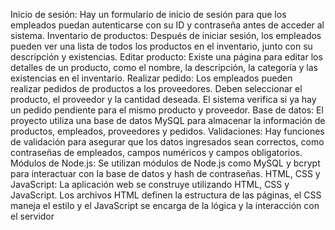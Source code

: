 Inicio de sesión: Hay un formulario de inicio de sesión para que los empleados puedan autenticarse con su ID y contraseña antes de acceder al sistema.
Inventario de productos: Después de iniciar sesión, los empleados pueden ver una lista de todos los productos en el inventario, junto con su descripción y existencias.
Editar producto: Existe una página para editar los detalles de un producto, como el nombre, la descripción, la categoría y las existencias en el inventario.
Realizar pedido: Los empleados pueden realizar pedidos de productos a los proveedores. Deben seleccionar el producto, el proveedor y la cantidad deseada. El sistema verifica si ya hay un pedido pendiente para el mismo producto y proveedor.
Base de datos: El proyecto utiliza una base de datos MySQL para almacenar la información de productos, empleados, proveedores y pedidos.
Validaciones: Hay funciones de validación para asegurar que los datos ingresados sean correctos, como contraseñas de empleados, campos numéricos y campos obligatorios.
Módulos de Node.js: Se utilizan módulos de Node.js como MySQL y bcrypt para interactuar con la base de datos y hash de contraseñas.
HTML, CSS y JavaScript: La aplicación web se construye utilizando HTML, CSS y JavaScript. Los archivos HTML definen la estructura de las páginas, el CSS maneja el estilo y el JavaScript se encarga de la lógica y la interacción con el servidor
